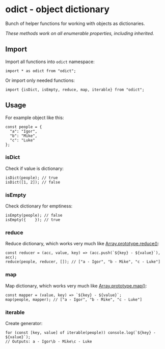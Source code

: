 
# odict - object dictionary

Bunch of helper functions for working with objects as dictionaries.

*These methods work on all enumerable properties, including inherited.*

## Import

Import all functions into `odict` namespace:

``` lang-js
import * as odict from "odict";
```

Or import only needed functions:

``` lang-js
import {isDict, isEmpty, reduce, map, iterable} from "odict";
```

## Usage

For example object like this:

``` lang-js
const people = {
  "a": "Igor",
  "b": "Mike",
  "c": "Luke"
};
```

### isDict

Check if value is dictionary:

``` lang-js
isDict(people); // true
isDict([1, 2]); // false
```

### isEmpty

Check dictionary for emptiness:

``` lang-js
isEmpty(people); // false
isEmpty({    }); // true
```

### reduce

Reduce dictionary, which works very much like [Array.prototype.reduce()][1]:

``` lang-js
const reducer = (acc, value, key) => (acc.push(`${key} - ${value}`), acc);
reduce(people, reducer, []); // ["a - Igor", "b - Mike", "c - Luke"]
```

### map

Map dictionary, which works very much like [Array.prototype.map()][2]:

``` lang-js
const mapper = (value, key) => `${key} - ${value}`;
map(people, mapper); // ["a - Igor", "b - Mike", "c - Luke"]
```

### iterable

Create generator:

``` lang-js
for (const [key, value] of iterable(people)) console.log(`${key} - ${value}`);
// Outputs: a - Igor\b - Mike\c - Luke
```


  [1]: https://developer.mozilla.org/en-US/docs/Web/JavaScript/Reference/Global_Objects/Array/Reduce
  [2]: https://developer.mozilla.org/en-US/docs/Web/JavaScript/Reference/Global_Objects/Array/map
